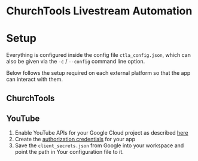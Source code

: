 # ChurchTools Livestream Automation

# Setup

Everything is configured inside the config file `ctla_config.json`, which can also be given via the `-c` / `--config`
command line option.

Below follows the setup required on each external platform so that the app can interact with them.

## ChurchTools

<!-- TODO -->

## YouTube

1. Enable YouTube APIs for your Google Cloud project as
   described [here](https://developers.google.com/youtube/v3/guides/auth/server-side-web-apps#enable-apis)
2. Create
   the [authorization credentials](https://developers.google.com/youtube/v3/guides/auth/server-side-web-apps#creatingcred)
   for your app
3. Save the `client_secrets.json` from Google into your workspace and point the path in Your configuration file to it.